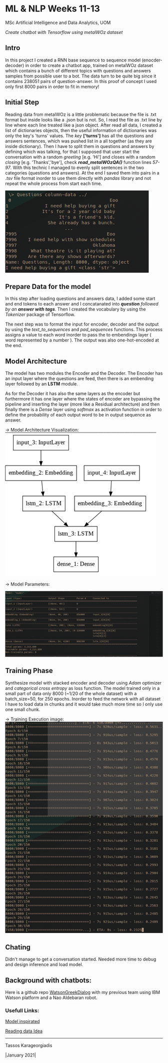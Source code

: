 # ML & NLP Weeks 11-13
MSc Artificial Intelligence and Data Analytics, UOM

 *Create chatbot with Tensorflow using metalWOz dataset*

## Intro

 In this project I created a RNN base sequence to sequence model (enocder-decoder) in order to create a chatbot app, trained on metalWOz dataset which contains a bunch of different topics with questions and answers samples from possible user to a bot. The data turn to be quite big since it contains 238051 pairs of question-answer. In this proof of concept I used only first 8000 pairs in order to fit in memory!

## Initial Step
Reading data from metalWOz is a little problematic because the file is .txt format but inside looks like a .json but is not. So, I read the file as .txt line by line where each line treated like a json object. After read all data, I created a list of dictionaries objects, then the useful information of dictionaries was only the key's 'turns' values. The *key* **['turns']** has all the questions and answers sentences, which was pushed list in a all together (as they are inside dictionary). Then I have to split them in questions and answers by defining which was talking, for that I supposed that user start the conversation with a random *greeting* [e.g. 'Hi'] and closes with a random *closing* [e.g. 'Thanks','bye'], check ***read_metalWOzQA()*** function lines *57-97*. With this technic I managed to evenly split sentences in the two categories (questions and answers). At the end I saved them into pairs in a *.tsv* file format inorder to use them directly with *pandas* library and not repeat the whole process from start each time.

![questions](images/tsv_column_q.png)

## Prepare Data for the model

In this step after loading questions and answers data, I added some start and end tokens to each answer and I concatanated into ***question** followed by an **answer with tags***. Then I created the vocabulary by using the *Tokenizer* package of Tensorflow.

The next step was to format the input for encoder, decoder and the output by using the *text_to_sequences* and *pad_sequences* functions. This process assigns a value to each word inorder to pass the to embendings layer ( word represented by a number ). The output was also one-hot-encoded at the end.

## Model Architecture

The model has two modules the Encoder and the Decoder. The Encoder has an input layer where the questions are feed, then there is an embending layer followed by an **LSTM** module.

As for the Decoder it has also the same layers as the encoder but furthermore it has one layer where the states of encoder are bypassing the pipeline and inserting the layer (more like a Residual architecture) and then finally there is a *Dense*    layer  using *softmax* as activation function in order to define the probability of each output word to be in output sequence as answer.

-> Model Architecture Visualization:
![Model graph](images/model_vis.png)



-> Model Parameters:

![Model params](images/model_params.png)



## Training Phase

Synthesize model with stacked encoder and decoder using *Adam* optimizer and *categorical cross entropy* as loss function. The model trained only in a small part of data only 8000 (~1/20 of the whole dataset) with a batch_size=50, for 250 epochs. Inorder to feed the network with all dataset I have to load data in chunks and it would take much more time so I only use one small chunk.


-> Training Execution image:
![Training](images/training_process.png)

## Chating
Didn't manage to get a conversation started. Needed more time to debug and design inference and load model.

## Background with chatbots:

Here is a github repo [WatsonGreekDialog](https://github.com/AnonKour/watson_dialog) with my previous team using IBM Watson platform and a Nao Aldebaran robot.



### Usefull Links:

[Model inspirated](https://medium.com/predict/creating-a-chatbot-from-scratch-using-keras-and-tensorflow-59e8fc76be79)

[Reading data Idea](https://github.com/eloukas/seq2seq-chatbot/blob/master/pytorch_seq2seq_chatbot.ipynb)


-----------------------
Tassos Karageorgiadis

|January 2021|
